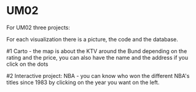# UM02

For UM02 three projects:

For each visualization there is a picture, the code and the database.

#1 Carto - the map is about the KTV around the Bund depending on the rating and the price, you can also have the name and the address if you click on the dots

#2 Interactive project: NBA - you can know who won the different NBA's titles since 1983 by clicking on the year you want on the left.
